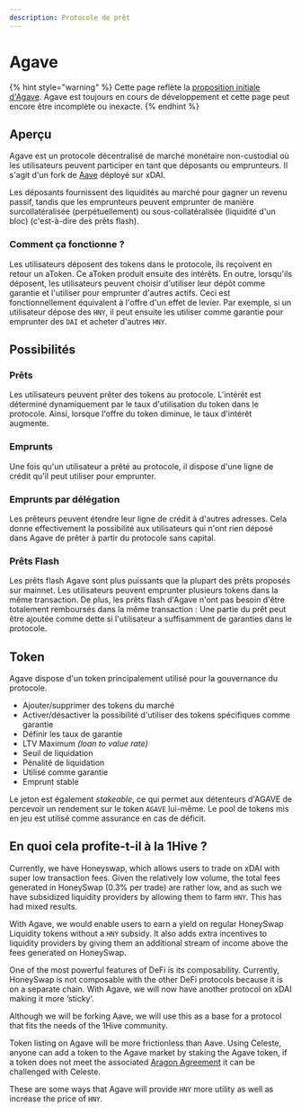 ```yaml
---
description: Protocole de prêt
---
```


# Agave

{% hint style="warning" %}
Cette page reflète la [proposition initiale d'Agave](https://forum.1hive.org/t/announcing-agaave-aave-on-xdai/1792). Agave est toujours en cours de développement et cette page peut encore être incomplète ou inexacte.
{% endhint %}

## Aperçu

Agave est un protocole décentralisé de marché monétaire non-custodial où les utilisateurs peuvent participer en tant que déposants ou emprunteurs. Il s'agit d'un fork de [Aave](https://aave.com) déployé sur xDAI.&#x20;

Les déposants fournissent des liquidités au marché pour gagner un revenu passif, tandis que les emprunteurs peuvent emprunter de manière surcollatéralisée (perpétuellement) ou sous-collatéralisée (liquidité d'un bloc) (c'est-à-dire des prêts flash).

### Comment ça fonctionne ?

Les utilisateurs déposent des tokens dans le protocole, ils reçoivent en retour un aToken. Ce aToken produit ensuite des intérêts. En outre, lorsqu'ils déposent, les utilisateurs peuvent choisir d'utiliser leur dépôt comme garantie et l'utiliser pour emprunter d'autres actifs. Ceci est fonctionnellement équivalent à l'offre d'un effet de levier. Par exemple, si un utilisateur dépose des `HNY`, il peut ensuite les utiliser comme garantie pour emprunter des `DAI` et acheter d'autres `HNY`.

## Possibilités

### Prêts

Les utilisateurs peuvent prêter des tokens au protocole. L'intérêt est déterminé dynamiquement par le taux d'utilisation du token dans le protocole. Ainsi, lorsque l'offre du token diminue, le taux d'intérêt augmente.

### Emprunts

Une fois qu'un utilisateur a prêté au protocole, il dispose d'une ligne de crédit qu'il peut utiliser pour emprunter.

### Emprunts par délégation

Les prêteurs peuvent étendre leur ligne de crédit à d'autres adresses. Cela donne effectivement la possibilité aux utilisateurs qui n'ont rien déposé dans Agave de prêter à partir du protocole sans capital.

### Prêts Flash

Les prêts flash Agave sont plus puissants que la plupart des prêts proposés sur mainnet. Les utilisateurs peuvent emprunter plusieurs tokens dans la même transaction. De plus, les prêts flash d'Agave n'ont pas besoin d'être totalement remboursés dans la même transaction : Une partie du prêt peut être ajoutée comme dette si l'utilisateur a suffisamment de garanties dans le protocole.

## Token

Agave dispose d'un token principalement utilisé pour la gouvernance du protocole.

* Ajouter/supprimer des tokens du marché
* Activer/désactiver la possibilité d'utiliser des tokens spécifiques comme garantie
* Définir les taux de garantie
* LTV Maximum _(loan to value rate)_
* Seuil de liquidation
* Pénalité de liquidation
* Utilisé comme garantie
* Emprunt stable

Le jeton est également _stakeable_, ce qui permet aux détenteurs d'AGAVE de percevoir un rendement sur le token `AGAVE` lui-même. Le pool de tokens mis en jeu est utilisé comme assurance en cas de déficit.

## En quoi cela profite-t-il à la 1Hive ?

Currently, we have Honeyswap, which allows users to trade on xDAI with super low transaction fees. Given the relatively low volume, the total fees generated in HoneySwap (0.3% per trade) are rather low, and as such we have subsidized liquidity providers by allowing them to farm `HNY`. This has had mixed results.

With Agave, we would enable users to earn a yield on regular HoneySwap Liquidity tokens without a `HNY` subsidy. It also adds extra incentives to liquidity providers by giving them an additional stream of income above the fees generated on HoneySwap.

One of the most powerful features of DeFi is its composability. Currently, HoneySwap is not composable with the other DeFi protocols because it is on a separate chain. With Agave, we will now have another protocol on xDAI making it more ‘sticky’.

Although we will be forking Aave, we will use this as a base for a protocol that fits the needs of the 1Hive community.

Token listing on Agave will be more frictionless than Aave. Using Celeste, anyone can add a token to the Agave market by staking the Agave token, if a token does not meet the associated [Aragon Agreement](https://aragon.org/agreements) it can be challenged with Celeste.

These are some ways that Agave will provide `HNY` more utility as well as increase the price of `HNY`.
